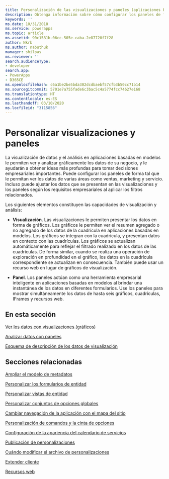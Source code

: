 ```yaml
---
title: Personalización de las visualizaciones y paneles (aplicaciones basadas en modelos) | Microsoft Docs
description: Obtenga información sobre cómo configurar los paneles de forma tal que le permitan ver los datos de varias áreas de Dynamics 365 como ventas, marketing y servicio. Incluso puede ajustar los datos que se presentan en las visualizaciones y los paneles según los requisitos empresariales al aplicar los filtros relacionados.
keywords: ''
ms.date: 10/31/2018
ms.service: powerapps
ms.topic: article
ms.assetid: 90c1581b-06cc-505e-caba-2e87720f7f28
author: Nkrb
ms.author: nabuthuk
manager: shilpas
ms.reviewer: ''
search.audienceType:
- developer
search.app:
- PowerApps
- D365CE
ms.openlocfilehash: c6a1be2be5bda302dcdbaebf57cfb3b50cc71b14
ms.sourcegitcommit: 5701e7a755fade6c3bac5c4a5774fcc74627e168
ms.translationtype: HT
ms.contentlocale: es-ES
ms.lasthandoff: 03/10/2020
ms.locfileid: "3115856"
---
```

# <a name="customize-visualizations-and-dashboards"></a>Personalizar visualizaciones y paneles

<!-- https://docs.microsoft.com/dynamics365/customer-engagement/developer/customize-dev/customize-visualizations-dashboards -->

La visualización de datos y el análisis en aplicaciones basadas en modelos le permiten ver y analizar gráficamente los datos de su negocio, y le ayudarán a obtener ideas más profundas para tomar decisiones empresariales importantes. Puede configurar los paneles de forma tal que le permitan ver los datos de varias áreas como ventas, marketing y servicio. Incluso puede ajustar los datos que se presentan en las visualizaciones y los paneles según los requisitos empresariales al aplicar los filtros relacionados.  
  
 Los siguientes elementos constituyen las capacidades de visualización y análisis:  
  
- **Visualización**. Las visualizaciones le permiten presentar los datos en forma de gráficos. Los gráficos le permiten ver el resumen agregado o no agregado de los datos de la cuadrícula en aplicaciones basadas en modelos. Los gráficos se integran con la cuadrícula, y presentan datos en contexto con las cuadrículas. Los gráficos se actualizan automáticamente para reflejar el filtrado realizado en los datos de las cuadrículas. De forma similar, cuando se realiza una operación de exploración en profundidad en el gráfico, los datos en la cuadrícula correspondiente se actualizan en consecuencia. También puede usar un recurso web en lugar de gráficos de visualización.  
  
- **Panel**. Los paneles actúan como una herramienta empresarial inteligente en aplicaciones basadas en modelos al brindar una instantánea de los datos en diferentes formularios. Use los paneles para mostrar simultáneamente los datos de hasta seis gráficos, cuadrículas, IFrames y recursos web.  
  
## <a name="in-this-section"></a>En esta sección  
 [Ver los datos con visualizaciones (gráficos)](view-data-with-visualizations-charts.md)  
  
 [Analizar datos con paneles](analyze-data-with-dashboards.md)  
  
 [Esquema de descripción de los datos de visualización](visualization-data-description-schema.md)  
  
## <a name="related-sections"></a>Secciones relacionadas  
 [Ampliar el modelo de metadatos](/dynamics365/customer-engagement/developer/org-service/use-organization-service-metadata)  <!-- TODO Need to update relevant powerapps repo link-->
  
 [Personalizar los formularios de entidad](customize-entity-forms.md)  
  
 [Personalizar vistas de entidad](customize-entity-views.md)  
  
 [Personalizar conjuntos de opciones globales](/dynamics365/customer-engagement/developer/org-service/customize-global-option-sets)  <!-- TODO Need to update relevant powerapps repo link-->
  
 [Cambiar navegación de la aplicación con el mapa del sitio](/dynamics365/customer-engagement/developer/customize-dev/change-application-navigation-using-sitemap)  <!-- TODO Need to update relevant powerapps repo link-->
  
 [Personalización de comandos y la cinta de opciones](customize-commands-ribbon.md)  
  
 [Configuración de la apariencia del calendario de servicios](/dynamics365/customer-engagement/developer/customize-dev/service-calendar-appearance-configuration)  <!-- TODO Need to update relevant powerapps repo link-->
  
 [Publicación de personalizaciones](publish-customizations.md)  
  
 [Cuándo modificar el archivo de personalizaciones](when-edit-customization-file.md)  
  
 [Extender cliente](/dynamics365/customer-engagement/developer/extend-client)  <!-- TODO Need to update relevant powerapps repo link-->
  
 [Recursos web](web-resources.md)
